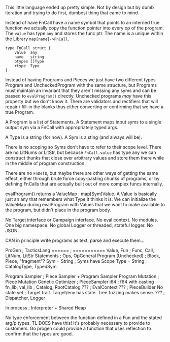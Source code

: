 This little language ended up pretty simple.
Not by design but by dumb iteration and trying to do first, dumbest thing that came to mind.


Instead of have FnCall have a name symbol that points to an interned true function we actually
copy the function pointer into every op of the program. The `value` has type `any` and stores
the func ptr. The name is a unique within the Library `map[name]->FnCall`.

    type FnCall struct {
    	value  any
    	name   string
    	ptypes []Type
    	rtype  Type
    }

Instead of having Programs and Pieces we just have two different types Program and UncheckedProgram
with the same structure, but Programs must maintain an invariant that they aren't missing any syms
and can be passed to `evalProgram()` directly. Unchecked programs _may_ have this property but we
don't know it. There are validators and rectifiers that will repair / fill-in the blanks thus either
converting or confirming that we have a true Program.

A Program is a list of Statements.
A Statement maps input syms to a single output sym via a FnCall with appropriately typed args.

A Type is a string (for now).
A Sym is a sting (and always will be).

There is no scoping so Syms don't have to refer to their scope level.
There are no LitNums or LitStr, but because `FnCall.value` has type any we can construct thunks that
close over arbitrary values and store them there while in the middle of program construction.

There are no `FnDef`s, but maybe there are other ways of getting the same effect, either through
brute force copy-pasting chunks of programs, or by defining FnCalls that are actually built out
of more complex funcs internally. 

evalProgram() returns a ValueMap : map[Sym]Value. 
A Value is basically just an any that remembers what Type it thinks it is.
We can initialize the ValueMap during evalProgram with Values that
we want to make available to the program, but didn't place in the program body.

No Target interface or Campaign interface. No eval context. No modules. One big namespace.
No global Logger or threaded, stateful logger. No JSON.

CAN in principle write programs as text, parse and execute them... 


ProGen              ; TacticsLang 
======              ; =========== 
Value, Fun          ; Func, Call, LitNum, LitStr 
Statements          ; Ops, OpGeneral
Program (Unchecked) ; Block, Piece, "fragment"?
Sym = String        ; Syms have Scope
Type = String       ; CatalogType, TypedSym

Program Sampler     ; Piece Sampler + Program Sampler
Program Mutation    ; Piece Mutation
Genetic Optimizer   ; PieceSampler
i64                 ; f64 with casting
fn_lib, val_lib     ; Catalog, RootCatalog
???                 ; EvalContext
???                 ; PieceBuilder
No state yet        ; Target trait. Target/env has state. Tree fuzzing makes sense.
???                 ; Dispatcher, Logger

In process          ; Interpreter + Shared Heap


No type enforcement between the function defined in a Fun and the stated arg/p types.
TL DOES have this! It's probably necessary to provide to customers.
Go progen could provide a function that uses reflection to confirm that the types are good. 


